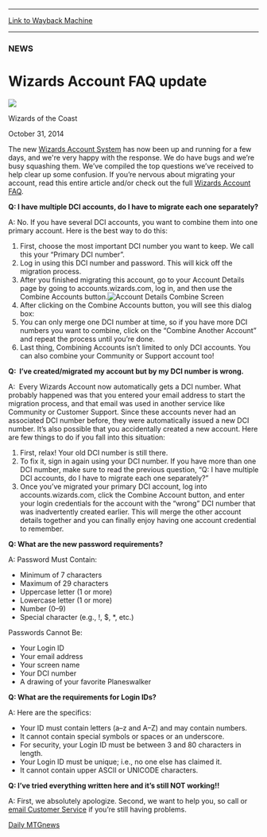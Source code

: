 
---
[Link to Wayback Machine](https://web.archive.org/web/20141103215119/http://magic.wizards.com/en/articles/archive/news/wizards-account-faq-update-2014-10-31)

[_metadata_:description]:- "The new Wizards Account System has now been up and running for a few days, and we're very happy with the response. We do have bugs and we’re busy squashing them. We’ve compiled the top questions we’ve received to help clear up some confusion. If you’re nervous about migrating your account, read this entire article and/or check out the full Wizards Account FAQ."
[_metadata_:generator]:- "Drupal 7 (http://drupal.org)"
[_metadata_:node]:- "294091"
[_metadata_:publish_date]:- "2014-10-31"
[_metadata_:source]:- "div-main"
[_metadata_:title]:- "Wizards Account FAQ update"
[_metadata_:wayback_capture_timestamp]:- "2014-11-03 21:51:19"
[_metadata_:wayback_raw_url]:- "https://web.archive.org/web/20141103215119id_/http://magic.wizards.com/en/articles/archive/news/wizards-account-faq-update-2014-10-31"
[_metadata_:wayback_url]:- "http://magic.wizards.com/en/articles/archive/news/wizards-account-faq-update-2014-10-31"
---





### NEWS


Wizards Account FAQ update
==========================



![](https://media.magic.wizards.com/styles/auth_small/public/images/person/wizards_authorpic_larger.jpg)

Wizards of the Coast




October 31, 2014
 










The new [Wizards Account System](http://magic.wizards.com/en/articles/archive/get-your-wizards-account-now-2014-10-29) has now been up and running for a few days, and we're very happy with the response. We do have bugs and we’re busy squashing them. We’ve compiled the top questions we’ve received to help clear up some confusion. If you’re nervous about migrating your account, read this entire article and/or check out the full [Wizards Account FAQ](http://magic.wizards.com/en/myaccounts/FAQ).


**Q: I have multiple DCI accounts, do I have to migrate each one separately?**


A: No. If you have several DCI accounts, you want to combine them into one primary account. Here is the best way to do this:


1. First, choose the most important DCI number you want to keep. We call this your “Primary DCI number”.
2. Log in using this DCI number and password. This will kick off the migration process.
3. After you finished migrating this account, go to your Account Details page by going to accounts.wizards.com, log in, and then use the Combine Accounts button.![Account Details Combine Screen](http://magic.wizards.com/sites/mtg/files/Account%20Details%20Combine%20Screen.PNG)
4. After clicking on the Combine Accounts button, you will see this dialog box:
5. You can only merge one DCI number at time, so if you have more DCI numbers you want to combine, click on the “Combine Another Account” and repeat the process until you’re done.
6. Last thing, Combining Accounts isn’t limited to only DCI accounts. You can also combine your Community or Support account too!


**Q:  I’ve created/migrated my account but by my DCI number is wrong.**



A:  Every Wizards Account now automatically gets a DCI number. What probably happened was that you entered your email address to start the migration process, and that email was used in another service like Community or Customer Support. Since these accounts never had an associated DCI number before, they were automatically issued a new DCI number. It’s also possible that you accidentally created a new account. Here are few things to do if you fall into this situation:


1. First, relax! Your old DCI number is still there.
2. To fix it, sign in again using your DCI number. If you have more than one DCI number, make sure to read the previous question, “Q: I have multiple DCI accounts, do I have to migrate each one separately?”
3. Once you’ve migrated your primary DCI account, log into accounts.wizards.com, click the Combine Account button, and enter your login credentials for the account with the “wrong” DCI number that was inadvertently created earlier. This will merge the other account details together and you can finally enjoy having one account credential to remember.


**Q: What are the new password requirements?**



A: Password Must Contain:


* Minimum of 7 characters
* Maximum of 29 characters
* Uppercase letter (1 or more)
* Lowercase letter (1 or more)
* Number (0–9)
* Special character (e.g., !, $, \*, etc.)


Passwords Cannot Be:



* Your Login ID
* Your email address
* Your screen name
* Your DCI number
* A drawing of your favorite Planeswalker


**Q: What are the requirements for Login IDs?**



A: Here are the specifics:


* Your ID must contain letters (a–z and A–Z) and may contain numbers.
* It cannot contain special symbols or spaces or an underscore.
* For security, your Login ID must be between 3 and 80 characters in length.
* Your Login ID must be unique; i.e., no one else has claimed it.
* It cannot contain upper ASCII or UNICODE characters.


**Q: I’ve tried everything written here and it’s still NOT working!!**



A: First, we absolutely apologize. Second, we want to help you, so call or [email Customer Service](http://company.wizards.com/contact-us#company) if you’re still having problems. 


[Daily MTG](/en/tags/daily-mtg)[news](/en/tags/news)





 
 




  







